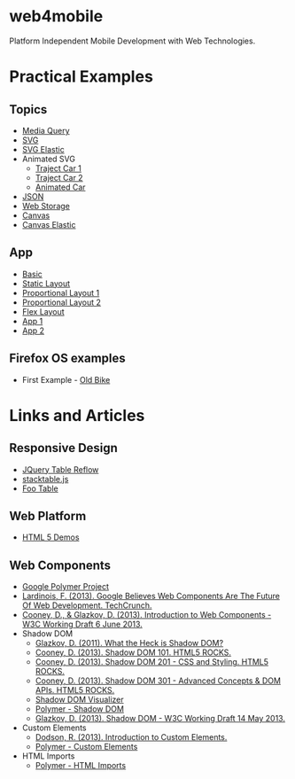 web4mobile
==========

Platform Independent Mobile Development with Web Technologies.

Practical Examples
==================

Topics
------

* [Media Query](web/topics/11-media-query/page.html)
* [SVG](web/topics/12-svg/svg-inline.html)
* [SVG Elastic](web/topics/13-svg-elastic/svg-elastic.html)
* Animated SVG
  * [Traject Car 1](web/topics/14-svg-animation/trajeto-carro.svg)
  * [Traject Car 2](web/topics/14-svg-animation/trajeto-carro2.svg)
  * [Animated Car](web/topics/14-svg-animation/car-animated.svg)
* [JSON](web/topics/21-json/s01-objects.html)
* [Web Storage](web/topics/22-web-storage/web-storage-basic.html)
* [Canvas](web/topics/23-canvas/canvas.html)
* [Canvas Elastic](web/topics/24-canvas-elastic/canvas-elastic.html)

App
---

* [Basic](web/app/01-basic/basic.html)
* [Static Layout](web/app/02-static-layout/static-layout.html)
* [Proportional Layout 1](web/app/03-proportional-layout/proportional-layout.html)
* [Proportional Layout 2](web/app/04-proportional-layout-2/proportional-layout.html)
* [Flex Layout](web/app/05-flex-layout/proportional-layout.html)
* [App 1](web/app/51-app-01/app-01-galeria.html)
* [App 2](web/app/52-app-02/app-01-galeria.html)


Firefox OS examples
-------------------

* First Example - [Old Bike](web/app/61-firefox-os/61-firefox-os/old-bike.html)

Links and Articles
==================

Responsive Design
-----------------

* [JQuery Table Reflow](http://view.jquerymobile.com/1.3.2/dist/demos/widgets/table-reflow/)
* [stacktable.js](http://johnpolacek.github.io/stacktable.js/)
* [Foo Table](http://themergency.com/footable-demo/responsive-container.htm)

Web Platform
------------

* [HTML 5 Demos](http://html5-demos.appspot.com/)

Web Components
--------------

* [Google Polymer Project](http://www.polymer-project.org/)
* [Lardinois, F. (2013). Google Believes Web Components Are The Future Of Web Development. TechCrunch.](http://techcrunch.com/2013/05/19/google-believes-web-components-are-the-future-of-web-development/)
* [Cooney, D., & Glazkov, D. (2013). Introduction to Web Components - W3C Working Draft 6 June 2013.](http://www.w3.org/TR/2013/WD-components-intro-20130606/)
* Shadow DOM
  * [Glazkov, D. (2011). What the Heck is Shadow DOM?](http://glazkov.com/2011/01/14/what-the-heck-is-shadow-dom/)
  * [Cooney, D. (2013). Shadow DOM 101. HTML5 ROCKS.](http://www.html5rocks.com/en/tutorials/webcomponents/shadowdom/)
  * [Cooney, D. (2013). Shadow DOM 201 - CSS and Styling. HTML5 ROCKS.](http://www.html5rocks.com/en/tutorials/webcomponents/shadowdom-201/)
  * [Cooney, D. (2013). Shadow DOM 301 - Advanced Concepts & DOM APIs. HTML5 ROCKS.](http://www.html5rocks.com/en/tutorials/webcomponents/shadowdom-301/)
  * [Shadow DOM Visualizer](http://html5-demos.appspot.com/shadowdom-visualizer)
  * [Polymer - Shadow DOM](http://www.polymer-project.org/platform/shadow-dom.html)
  * [Glazkov, D. (2013). Shadow DOM - W3C Working Draft 14 May 2013.](http://www.w3.org/TR/2013/WD-shadow-dom-20130514/)
* Custom Elements
  * [Dodson, R. (2013). Introduction to Custom Elements.](http://robdodson.me/blog/2013/03/19/custom-elements-intro/)
  * [Polymer - Custom Elements](http://www.polymer-project.org/platform/custom-elements.html)
* HTML Imports
  * [Polymer - HTML Imports](http://www.polymer-project.org/platform/html-imports.html)
